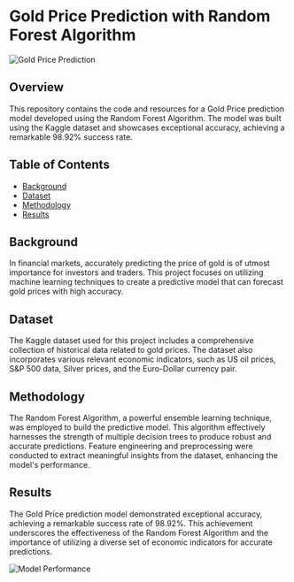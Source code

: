 # Gold Price Prediction with Random Forest Algorithm

![Gold Price Prediction]([images/gold_price_prediction.png](https://www.google.com/url?sa=i&url=https%3A%2F%2Fdollarrupee.in%2Fgold-in-rupees-forecast-for-2015-2016-and-2017&psig=AOvVaw06M1uL5_mWj-WDTNwPdaDF&ust=1691676040848000&source=images&cd=vfe&opi=89978449&ved=0CBEQjRxqFwoTCOD-4r3ez4ADFQAAAAAdAAAAABAR))

## Overview

This repository contains the code and resources for a Gold Price prediction model developed using the Random Forest Algorithm. The model was built using the Kaggle dataset and showcases exceptional accuracy, achieving a remarkable 98.92% success rate.

## Table of Contents

- [Background](#background)
- [Dataset](#dataset)
- [Methodology](#methodology)
- [Results](#results)

## Background

In financial markets, accurately predicting the price of gold is of utmost importance for investors and traders. This project focuses on utilizing machine learning techniques to create a predictive model that can forecast gold prices with high accuracy.

## Dataset

The Kaggle dataset used for this project includes a comprehensive collection of historical data related to gold prices. The dataset also incorporates various relevant economic indicators, such as US oil prices, S&P 500 data, Silver prices, and the Euro-Dollar currency pair.

## Methodology

The Random Forest Algorithm, a powerful ensemble learning technique, was employed to build the predictive model. This algorithm effectively harnesses the strength of multiple decision trees to produce robust and accurate predictions. Feature engineering and preprocessing were conducted to extract meaningful insights from the dataset, enhancing the model's performance.

## Results

The Gold Price prediction model demonstrated exceptional accuracy, achieving a remarkable success rate of 98.92%. This achievement underscores the effectiveness of the Random Forest Algorithm and the importance of utilizing a diverse set of economic indicators for accurate predictions.

![Model Performance]([images/model_performance.png](https://github.com/Yashrajput9232/Gold-Price-Prediction-Model/blob/main/result.png)https://github.com/Yashrajput9232/Gold-Price-Prediction-Model/blob/main/result.png)

